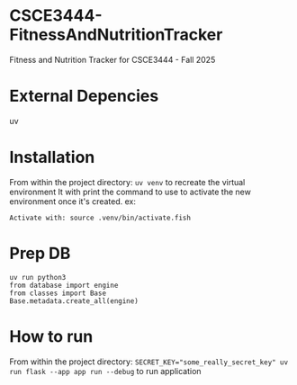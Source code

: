 # CSCE3444-FitnessAndNutritionTracker

Fitness and Nutrition Tracker for CSCE3444 - Fall 2025

# External Depencies
uv

# Installation
From within the project directory:
`uv venv` to recreate the virtual environment
It with print the command to use to activate the new environment once it's created. ex: 
```
Activate with: source .venv/bin/activate.fish
```

# Prep DB
```
uv run python3
from database import engine
from classes import Base
Base.metadata.create_all(engine)
```

# How to run
From within the project directory:
`SECRET_KEY="some_really_secret_key" uv run flask --app app run --debug` to run application

